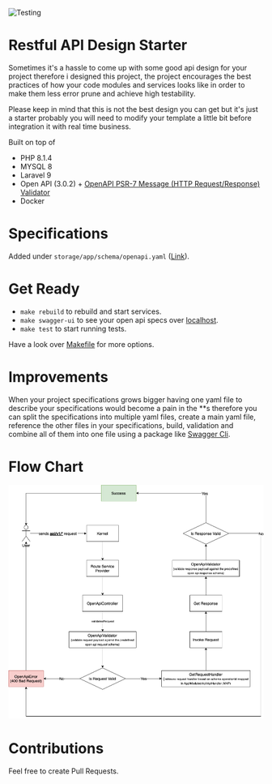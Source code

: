 ![Testing](https://github.com/omarfawzi/Restful-API-Design-Starter/actions/workflows/tests.yml/badge.svg)

# Restful API Design Starter

Sometimes it's a hassle to come up with some good api design for your project therefore i designed this project, the project encourages the best practices of how your code modules and services looks like in order to make them less error prune and achieve high testability.  

Please keep in mind that this is not the best design you can get but it's just a starter probably you will need to modify your template a little bit before integration it with real time business.

Built on top of
- PHP 8.1.4
- MYSQL 8
- Laravel 9
- Open API (3.0.2) + [OpenAPI PSR-7 Message (HTTP Request/Response) Validator](https://github.com/thephpleague/openapi-psr7-validator)
- Docker

# Specifications 

Added under `storage/app/schema/openapi.yaml` ([Link](https://github.com/omarfawzi/Restful-API-Template/blob/main/storage/app/schema/openapi.yaml)).

# Get Ready
- `make rebuild` to rebuild and start services.
- `make swagger-ui` to see your open api specs over [localhost](http://localhost:8081).
- `make test` to start running tests.

Have a look over [Makefile](https://github.com/omarfawzi/Restful-API-Template/blob/main/Makefile) for more options.

# Improvements

When your project specifications grows bigger having one yaml file to describe your specifications would become a pain in the **s therefore you can split the specifications into multiple yaml files, create a main yaml file, reference the other files in your specifications, build, validation and combine all of them into one file using a package like [Swagger Cli](https://www.npmjs.com/package/swagger-cli).

# Flow Chart

![Chart.drawio.png](https://github.com/omarfawzi/Restful-API-Design-Starter/blob/main/Chart.png)

# Contributions

Feel free to create Pull Requests.
